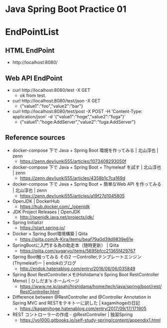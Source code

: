 # Java Spring Boot Practice 01

# EndPointList

## HTML EndPoint
- http://localhost:8080/

## Web API EndPoint
- curl http://localhost:8080/test -X GET
  - ok from test.
- curl http://localhost:8080/test/json -X GET
  - {"value1":"foo","value2":"bar"}
- curl http://localhost:8080/test/post -X POST -H 'Content-Type: application/json' -d '{"value1":"hoge","value2":"fuga"}'
  - {"value1":"hoge:AddServer","value2":"fuga:AddServer"}

## Reference sources
- docker-compose 下で Java + Spring Boot 環境を作ってみる | 北山淳也 | zenn
  - https://zenn.dev/junki555/articles/1073408293050f
- docker-compose 下で Java + Spring Boot + Thymeleaf を試す | 北山淳也 | zenn
  - https://zenn.dev/junki555/articles/4358b1c7ca169d
- docker-compose 下で Java + Spring Boot + 簡単なWeb API を作ってみる | 北山淳也 | zenn
  - https://zenn.dev/junki555/articles/a19f27d1045805
- OpenJDK | DockerHub
  - https://hub.docker.com/_/openjdk
- JDK Project Releases | OpenJDK
  - http://openjdk.java.net/projects/jdk/
- Spring Initializr
  - https://start.spring.io/
- Docker × Spring Boot環境構築 | Qiita
  - https://qiita.com/A-Kira/items/beaf79a0d39d9839e61e
- SpringBootに入門する為の助走本（随時更新） | Qiita
  - https://qiita.com/sugaryo/items/5695bfcc21365f429767
- Spring Boot触ってみる その2 ーController,テンプレートエンジン(Thymeleaf)ー | endokのブログ
  - http://endok.hatenablog.com/entry/2016/06/06/035849
- Spring Boot RestControllerメモ(Hishidama's Spring Boot RestController Memo) | ひしだま's ホームページ
  - https://www.ne.jp/asahi/hishidama/home/tech/java/spring/boot/rest/RestController.html
- Difference between @RestController and @Controller Annotation in Spring MVC and RESTをテキトーに訳した | kagamihogeの日記
  - https://kagamihoge.hatenablog.com/entry/2017/09/17/171905
- REST コントローラーの作成 - @RestController | 独習Spring
  - https://yo1000.gitbooks.io/self-study-spring/content/appendix1.html
